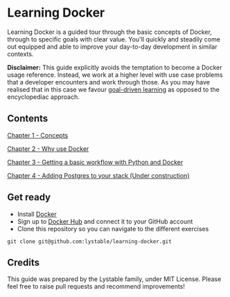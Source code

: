 # Learning Docker

Learning Docker is a guided tour through the basic concepts of Docker, through to specific goals with clear value. You'll quickly and steadily come out equipped and able to improve your day-to-day development in similar contexts.

**Disclaimer:** This guide explicitly avoids the temptation to become a Docker usage reference. Instead, we work at a higher level with use case problems that a developer encounters and work through those. As you may have realised that in this case we favour [goal-driven learning](http://datavibe.com/blog/pros-cons-of-smart-goals) as opposed to the encyclopediac approach.

## Contents

[Chapter 1 - Concepts](./doc/01-concepts.md)

[Chapter 2 - Why use Docker](./doc/02-why-docker.md)

[Chapter 3 - Getting a basic workflow with Python and Docker](./doc/03-python-workflow.md)

[Chapter 4 - Adding Postgres to your stack (Under construction)](./doc/04-python-growing-stack.md)

## Get ready

- Install [Docker](https://docs.docker.com/engine/installation/)
- Sign up to [Docker Hub](https://hub.docker.com/) and connect it to your GitHub account
- Clone this repository so you can navigate to the different exercises
```
git clone git@github.com:lystable/learning-docker.git
```

## Credits

This guide was prepared by the Lystable family, under MIT License. Please feel free to raise pull requests and recommend improvements!
